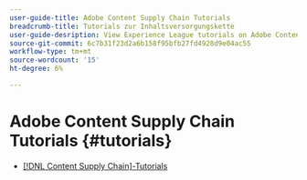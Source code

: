 ```yaml
---
user-guide-title: Adobe Content Supply Chain Tutorials
breadcrumb-title: Tutorials zur Inhaltsversorgungskette
user-guide-desription: View Experience League tutorials on Adobe Content Supply Chain, the simplified promise of Adobe's solutions to help organizations accelerate and scale content creation, improve content engagement and ROI, and deliver the content that fuels digital engagements buyers prefer.
source-git-commit: 6c7b31f23d2a6b158f95bfb27fd4928d9e04ac55
workflow-type: tm+mt
source-wordcount: '15'
ht-degree: 6%

---
```



# Adobe Content Supply Chain Tutorials {#tutorials}

+ [[!DNL Content Supply Chain]-Tutorials](overview.md)